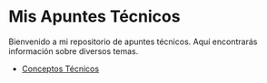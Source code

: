 # Mis Apuntes Técnicos

Bienvenido a mi repositorio de apuntes técnicos. Aquí encontrarás información sobre diversos temas.

- [Conceptos Técnicos](conceptos.md)

